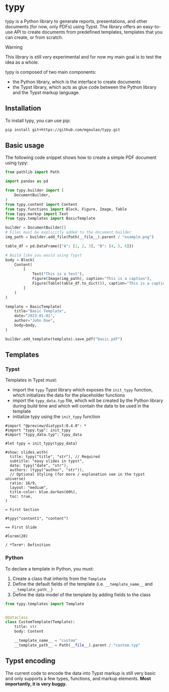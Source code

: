 # typy

typy is a Python library to generate reports, presentations, and other documents (for now, only PDFs) using Typst. The library offers an easy-to-use API to create documents from predefined templates, templates that you can create, or from scratch.

> [!WARNING]
> This library is still very experimental and for now my main goal is to test the idea as a whole.

typy is composed of two main components:
* the Python library, which is the interface to create documents
* the Typst library, which acts as glue code between the Python library and the Typst markup language.

## Installation

To install typy, you can use pip:

```bash
pip install git+https://github.com/mgoulao/typy.git
```

## Basic usage

The following code snippet shows how to create a simple PDF document using typy:

```python
from pathlib import Path

import pandas as pd

from typy.builder import (
    DocumentBuilder,
)
from typy.content import Content
from typy.functions import Block, Figure, Image, Table
from typy.markup import Text
from typy.templates import BasicTemplate

builder = DocumentBuilder()
# Files must be explicitly added to the document builder
img_path = builder.add_file(Path(__file__).parent / "example.png")

table_df = pd.DataFrame({"A": [1, 2, 3], "B": [4, 5, 6]})

# Build like you would using Typst
body = Block(
    Content(
        [
            Text("This is a text"),
            Figure(Image(img_path), caption="This is a caption"),
            Figure(Table(table_df.to_dict()), caption="This is a caption"),
        ]
    )
)

template = BasicTemplate(
    title="Basic Template",
    date="2023-01-01",
    author="John Doe",
    body=body,
)

builder.add_template(template).save_pdf("basic.pdf")
```


## Templates

### Typst

Templates in Typst must:
* import the `typy` Typst library which exposes the `init_typy` function, which initializes the data for the placeholder functions
* import the `typy_data.typ` file, which will be created by the Python library during build time and which will contain the data to be used in the template
* initialize typy using the `init_typy` function

```typst
#import "@preview/diatypst:0.4.0": *
#import "typy.typ": init_typy
#import "typy_data.typ": typy_data

#let typy = init_typy(typy_data)

#show: slides.with(
  title: typy("title", "str"), // Required
  subtitle: "easy slides in typst",
  date: typy("date", "str"),
  authors: (typy("author", "str")),
  // Optional Styling (for more / explanation see in the typst universe)
  ratio: 16/9,
  layout: "medium",
  title-color: blue.darken(60%),
  toc: true,
)

= First Section

#typy("content1", "content")

== First Slide

#lorem(20)

/ *Term*: Definition
```

### Python

To declare a template in Python, you must:
1. Create a class that inherits from the `Template`
2. Define the default fields of the template (i.e. `__template_name__` and `__template_path__`)
3. Define the data model of the template by adding fields to the class

```python
from typy.templates import Template


@dataclass
class CustomTemplate(Template):
    title: str
    body: Content

    __template_name__ = "custom"
    __template_path__ = Path(__file__).parent / "custom.typ"
```


## Typst encoding

The current code to encode the data into Typst markup is still very basic and only supports a few types, functions, and markup elements. **Most importantly, it is very buggy.**

